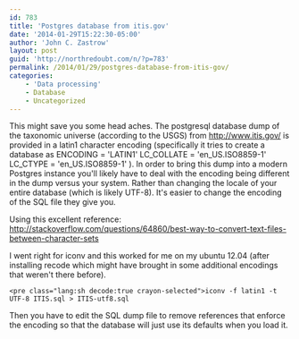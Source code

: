 ```yaml
---
id: 783
title: 'Postgres database from itis.gov'
date: '2014-01-29T15:22:30-05:00'
author: 'John C. Zastrow'
layout: post
guid: 'http://northredoubt.com/n/?p=783'
permalink: /2014/01/29/postgres-database-from-itis-gov/
categories:
    - 'Data processing'
    - Database
    - Uncategorized
---
```


This might save you some head aches. The postgresql database dump of the taxonomic universe (according to the USGS) from <http://www.itis.gov/> is provided in a latin1 character encoding (specifically it tries to create a database as ENCODING = 'LATIN1' LC\_COLLATE = 'en\_US.ISO8859-1' LC\_CTYPE = 'en\_US.ISO8859-1' ). In order to bring this dump into a modern Postgres instance you'll likely have to deal with the encoding being different in the dump versus your system. Rather than changing the locale of your entire database (which is likely UTF-8). It's easier to change the encoding of the SQL file they give you.

Using this excellent reference:  
<http://stackoverflow.com/questions/64860/best-way-to-convert-text-files-between-character-sets>

I went right for iconv and this worked for me on my ubuntu 12.04 (after installing recode which might have brought in some additional encodings that weren't there before).

```
<pre class="lang:sh decode:true crayon-selected">iconv -f latin1 -t UTF-8 ITIS.sql > ITIS-utf8.sql
```

Then you have to edit the SQL dump file to remove references that enforce the encoding so that the database will just use its defaults when you load it.